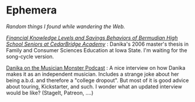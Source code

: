 Ephemera
========

_Random things I found while wandering the Web._

[_Financial Knowledge Levels and Savings Behaviors of Bermudian High School Seniors at CedarBridge Academy_](https://lib.dr.iastate.edu/rtd/864/)
  : Danika's 2006 master's thesis in Family and Consumer Sciences
    Education at Iowa State.  I'm waiting for the song-cycle version.

[Danika on the Musician Monster Podcast](https://musicianmonster.com/mmp011-danika-holmes/)
  : A nice interview on how Danika makes it as an independent musician.
    Includes a strange joke about her being a.b.d. and therefore a
    "college dropout".  But most of it is good advice about touring,
    Kickstarter, and such.  I wonder what an updated interview would
    be like?  (StageIt, Patreon, ....)
